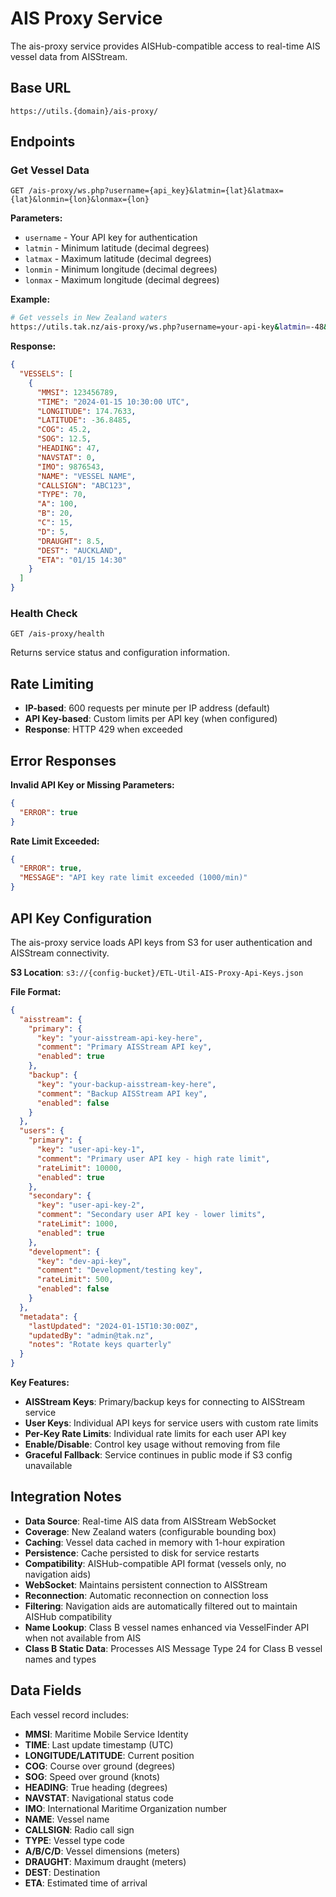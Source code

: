 # AIS Proxy Service

The ais-proxy service provides AISHub-compatible access to real-time AIS vessel data from AISStream.

## Base URL
```
https://utils.{domain}/ais-proxy/
```

## Endpoints

### Get Vessel Data
```
GET /ais-proxy/ws.php?username={api_key}&latmin={lat}&latmax={lat}&lonmin={lon}&lonmax={lon}
```

**Parameters:**
- `username` - Your API key for authentication
- `latmin` - Minimum latitude (decimal degrees)
- `latmax` - Maximum latitude (decimal degrees)
- `lonmin` - Minimum longitude (decimal degrees)
- `lonmax` - Maximum longitude (decimal degrees)

**Example:**
```bash
# Get vessels in New Zealand waters
https://utils.tak.nz/ais-proxy/ws.php?username=your-api-key&latmin=-48&latmax=-34&lonmin=166&lonmax=179
```

**Response:**
```json
{
  "VESSELS": [
    {
      "MMSI": 123456789,
      "TIME": "2024-01-15 10:30:00 UTC",
      "LONGITUDE": 174.7633,
      "LATITUDE": -36.8485,
      "COG": 45.2,
      "SOG": 12.5,
      "HEADING": 47,
      "NAVSTAT": 0,
      "IMO": 9876543,
      "NAME": "VESSEL NAME",
      "CALLSIGN": "ABC123",
      "TYPE": 70,
      "A": 100,
      "B": 20,
      "C": 15,
      "D": 5,
      "DRAUGHT": 8.5,
      "DEST": "AUCKLAND",
      "ETA": "01/15 14:30"
    }
  ]
}
```

### Health Check
```
GET /ais-proxy/health
```

Returns service status and configuration information.

## Rate Limiting
- **IP-based**: 600 requests per minute per IP address (default)
- **API Key-based**: Custom limits per API key (when configured)
- **Response**: HTTP 429 when exceeded

## Error Responses

**Invalid API Key or Missing Parameters:**
```json
{
  "ERROR": true
}
```

**Rate Limit Exceeded:**
```json
{
  "ERROR": true,
  "MESSAGE": "API key rate limit exceeded (1000/min)"
}
```

## API Key Configuration

The ais-proxy service loads API keys from S3 for user authentication and AISStream connectivity.

**S3 Location**: `s3://{config-bucket}/ETL-Util-AIS-Proxy-Api-Keys.json`

**File Format:**
```json
{
  "aisstream": {
    "primary": {
      "key": "your-aisstream-api-key-here",
      "comment": "Primary AISStream API key",
      "enabled": true
    },
    "backup": {
      "key": "your-backup-aisstream-key-here",
      "comment": "Backup AISStream API key",
      "enabled": false
    }
  },
  "users": {
    "primary": {
      "key": "user-api-key-1",
      "comment": "Primary user API key - high rate limit",
      "rateLimit": 10000,
      "enabled": true
    },
    "secondary": {
      "key": "user-api-key-2",
      "comment": "Secondary user API key - lower limits",
      "rateLimit": 1000,
      "enabled": true
    },
    "development": {
      "key": "dev-api-key",
      "comment": "Development/testing key",
      "rateLimit": 500,
      "enabled": false
    }
  },
  "metadata": {
    "lastUpdated": "2024-01-15T10:30:00Z",
    "updatedBy": "admin@tak.nz",
    "notes": "Rotate keys quarterly"
  }
}
```

**Key Features:**
- **AISStream Keys**: Primary/backup keys for connecting to AISStream service
- **User Keys**: Individual API keys for service users with custom rate limits
- **Per-Key Rate Limits**: Individual rate limits for each user API key
- **Enable/Disable**: Control key usage without removing from file
- **Graceful Fallback**: Service continues in public mode if S3 config unavailable



## Integration Notes

- **Data Source**: Real-time AIS data from AISStream WebSocket
- **Coverage**: New Zealand waters (configurable bounding box)
- **Caching**: Vessel data cached in memory with 1-hour expiration
- **Persistence**: Cache persisted to disk for service restarts
- **Compatibility**: AISHub-compatible API format (vessels only, no navigation aids)
- **WebSocket**: Maintains persistent connection to AISStream
- **Reconnection**: Automatic reconnection on connection loss
- **Filtering**: Navigation aids are automatically filtered out to maintain AISHub compatibility
- **Name Lookup**: Class B vessel names enhanced via VesselFinder API when not available from AIS
- **Class B Static Data**: Processes AIS Message Type 24 for Class B vessel names and types

## Data Fields

Each vessel record includes:
- **MMSI**: Maritime Mobile Service Identity
- **TIME**: Last update timestamp (UTC)
- **LONGITUDE/LATITUDE**: Current position
- **COG**: Course over ground (degrees)
- **SOG**: Speed over ground (knots)
- **HEADING**: True heading (degrees)
- **NAVSTAT**: Navigational status code
- **IMO**: International Maritime Organization number
- **NAME**: Vessel name
- **CALLSIGN**: Radio call sign
- **TYPE**: Vessel type code
- **A/B/C/D**: Vessel dimensions (meters)
- **DRAUGHT**: Maximum draught (meters)
- **DEST**: Destination
- **ETA**: Estimated time of arrival